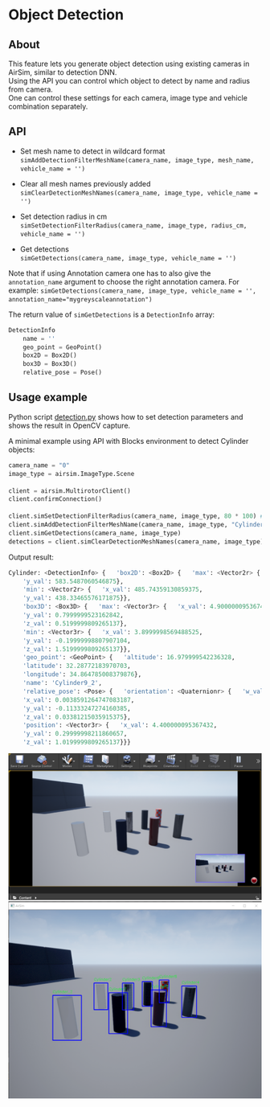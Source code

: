 # Object Detection

## About
This feature lets you generate object detection using existing cameras in AirSim, similar to detection DNN.   
Using the API you can control which object to detect by name and radius from camera.   
One can control these settings for each camera, image type and vehicle combination separately.

## API
- Set mesh name to detect in wildcard format   
```simAddDetectionFilterMeshName(camera_name, image_type, mesh_name, vehicle_name = '')```   

- Clear all mesh names previously added   
```simClearDetectionMeshNames(camera_name, image_type, vehicle_name = '')```   

- Set detection radius in cm   
```simSetDetectionFilterRadius(camera_name, image_type, radius_cm, vehicle_name = '')```   

- Get detections   
```simGetDetections(camera_name, image_type, vehicle_name = '')```

Note that if using Annotation camera one has to also give the `annotation_name` argument to choose the right annotation camera.
For example: ```simGetDetections(camera_name, image_type, vehicle_name = '', annotation_name="mygreyscaleannotation")```

The return value of `simGetDetections` is a `DetectionInfo` array:
```python
DetectionInfo
    name = ''
    geo_point = GeoPoint()
    box2D = Box2D()
    box3D = Box3D()
    relative_pose = Pose()
```
## Usage example
Python script [detection.py](https://github.com/microsoft/AirSim/blob/main/PythonClient/detection/detection.py) shows how to set detection parameters and shows the result in OpenCV capture.

A minimal example using API with Blocks environment to detect Cylinder objects:
```python
camera_name = "0"
image_type = airsim.ImageType.Scene

client = airsim.MultirotorClient()
client.confirmConnection()

client.simSetDetectionFilterRadius(camera_name, image_type, 80 * 100) # in [cm]
client.simAddDetectionFilterMeshName(camera_name, image_type, "Cylinder_*") 
client.simGetDetections(camera_name, image_type)
detections = client.simClearDetectionMeshNames(camera_name, image_type)
```

Output result:
```python
Cylinder: <DetectionInfo> {   'box2D': <Box2D> {   'max': <Vector2r> {   'x_val': 617.025634765625,
    'y_val': 583.5487060546875},
    'min': <Vector2r> {   'x_val': 485.74359130859375,
    'y_val': 438.33465576171875}},
    'box3D': <Box3D> {   'max': <Vector3r> {   'x_val': 4.900000095367432,
    'y_val': 0.7999999523162842,
    'z_val': 0.5199999809265137},
    'min': <Vector3r> {   'x_val': 3.8999998569488525,
    'y_val': -0.19999998807907104,
    'z_val': 1.5199999809265137}},
    'geo_point': <GeoPoint> {   'altitude': 16.979999542236328,
    'latitude': 32.28772183970703,
    'longitude': 34.864785008379876},
    'name': 'Cylinder9_2',
    'relative_pose': <Pose> {   'orientation': <Quaternionr> {   'w_val': 0.9929741621017456,
    'x_val': 0.0038591264747083187,
    'y_val': -0.11333247274160385,
    'z_val': 0.03381215035915375},
    'position': <Vector3r> {   'x_val': 4.400000095367432,
    'y_val': 0.29999998211860657,
    'z_val': 1.0199999809265137}}}
```

![image](images/detection_ue4.png)
![image](images/detection_python.png)